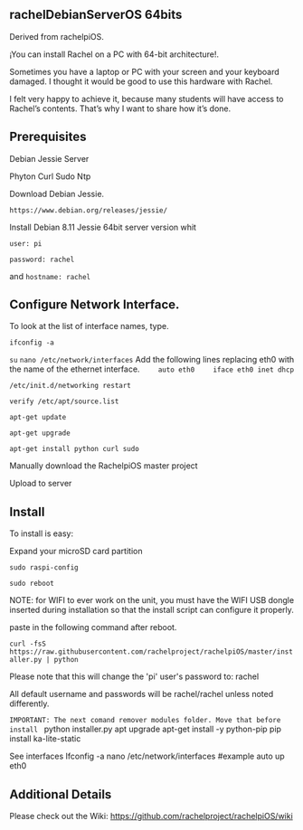 rachelDebianServerOS 64bits
---------------

Derived from rachelpiOS.

¡You can install Rachel on a PC with 64-bit architecture!.

Sometimes you have a laptop or PC with your screen and your keyboard damaged. I thought it would be good to use this hardware with Rachel.

I felt very happy to achieve it, because many students will have access to Rachel’s contents. That’s why I want to share how it’s done.


Prerequisites
---------------
Debian Jessie Server

Phyton
Curl
Sudo
Ntp

Download Debian Jessie.

`https://www.debian.org/releases/jessie/`

Install Debian 8.11 Jessie 64bit server version whit 

`user: pi`

`password: rachel`

and `hostname: rachel`

Configure Network Interface.
---------------
To look at the list of interface names, type.

`ifconfig -a`

`su`
`nano /etc/network/interfaces`
Add the following lines replacing eth0 with the name of the ethernet interface.
`    auto eth0`
`    iface eth0 inet dhcp`

`/etc/init.d/networking restart`


`verify /etc/apt/source.list`

`apt-get update`

`apt-get upgrade`


`apt-get install python curl sudo`


Manually download the RachelpiOS master project

Upload to server



Install
---------------

To install is easy:

Expand your microSD card partition

`sudo raspi-config`

`sudo reboot`

NOTE: for WIFI to ever work on the unit, you must have the WIFI USB dongle inserted
during installation so that the install script can configure it properly.

paste in the following command after reboot.

`curl -fsS https://raw.githubusercontent.com/rachelproject/rachelpiOS/master/installer.py | python`

Please note that this will change the 'pi' user's password to: rachel

All default username and passwords will be rachel/rachel unless noted differently.

`IMPORTANT: The next comand remover modules folder. Move that before install `
python installer.py
apt upgrade
apt-get install -y python-pip
pip install ka-lite-static

See interfaces
Ifconfig -a
nano /etc/network/interfaces
#example
auto up eth0



Additional Details
---------------
Please check out the Wiki: https://github.com/rachelproject/rachelpiOS/wiki
